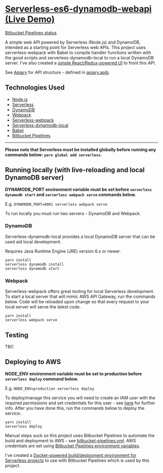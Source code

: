 # [Serverless-es6-dynamodb-webapi (Live Demo)](https://serverless-web-api.603.nu)

[Bitbucket Pipelines status](https://bitbucket.org/jch254/serverless-es6-dynamodb-webapi/addon/pipelines/home)

A simple web API powered by Serverless (Node.js) and DynamoDB, intended as a starting point for Serverless web APIs. This project uses serverless-webpack with Babel to compile handler functions written with the good scripts and serverless-dynamodb-local to run a local DynamoDB server. I've also created a [simple React/Redux-powered UI](https://github.com/jch254/react-redux-terraform-aws) to front this API.

See [Apiary](http://docs.serverlesses6dynamodbwebapi.apiary.io) for API structure - defined in [apiary.apib](../master/apiary.apib).

## Technologies Used

* [Node.js](https://github.com/nodejs/node)
* [Serverless](https://github.com/serverless/serverless)
* [DynamoDB](https://aws.amazon.com/dynamodb)
* [Webpack](https://github.com/webpack/webpack)
* [Serverless-webpack](https://github.com/elastic-coders/serverless-webpack)
* [Serverless-dynamodb-local](https://github.com/99xt/serverless-dynamodb-local)
* [Babel](https://github.com/babel/babel)
* [Bitbucket Pipelines](https://bitbucket.org/product/features/pipelines)

---

**Please note that Serverless must be installed globally before running any commands below: `yarn global add serverless`.**

## Running locally (with live-reloading and local DynamoDB server)

**DYNAMODB_PORT environment variable must be set before `serverless dynamodb start` and `serverless webpack serve` commands below.**

E.g. `DYNAMODB_PORT=8001 serverless webpack serve`

To run locally you must run two servers - DynamoDB and Webpack.

### DynamoDB

Serverless-dynamodb-local provides a local DynamoDB server that can be used aid local development.

Requires Java Runtime Engine (JRE) version 6.x or newer.

```
yarn install
serverless dynamodb install
serverless dynamodb start
```

### Webpack

Serverless-webpack offers great tooling for local Serverless development. To start a local server that will mimic AWS API Gateway, run the commands below. Code will be reloaded upon change so that every request to your local server will serve the latest code.

```
yarn install
serverless webpack serve
```

## Testing

TBC

## Deploying to AWS

**NODE_ENV environment variable must be set to production before `serverless deploy` command below.**

E.g. `NODE_ENV=production serverless deploy`

To deploy/manage this service you will need to create an IAM user with the required permissions and set credentials for this user - see [here](https://github.com/serverless/serverless/blob/master/docs/providers/aws/guide/credentials.md) for further info. After you have done this, run the commands below to deploy the service:

```
yarn install
serverless deploy
```

Manual steps suck so this project uses Bitbucket Pipelines to automate the build and deployment to AWS - see [bitbucket-pipelines.yml](../master/bitbucket-pipelines.yml). AWS credentials are set using [Bitbucket Pipelines environment variables](https://confluence.atlassian.com/bitbucket/environment-variables-in-bitbucket-pipelines-794502608.html).

I've created a [Docker-powered build/deployment environment for Serverless projects](https://github.com/jch254/docker-node-serverless) to use with Bitbucket Pipelines which is used by this project.
